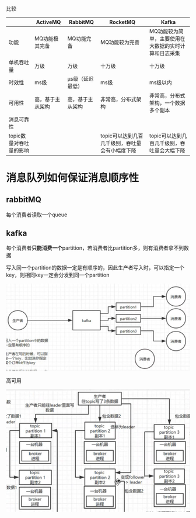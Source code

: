 比较

|                         | ActiveMQ         | RabbitMQ         | RocketMQ                                        | Kafka                                                |
| ----------------------- | ---------------- | ---------------- | ----------------------------------------------- | ---------------------------------------------------- |
| 功能                    | MQ功能极其完备   | MQ功能完备       | MQ功能较为完善                                  | MQ功能较为简单，主要使用在大数据的实时计算和日志采集 |
| 单机吞吐量              | 万级             | 万级             | 十万级                                          | 十万级                                               |
| 时效性                  | ms级             | μs级（延迟最低） | ms级                                            | ms级以内                                             |
| 可用性                  | 高，基于主从架构 | 高，基于主从架构 | 非常高，分布式架构                              | 非常高，分布式架构，一个数据多个副本                 |
| 消息可靠性              |                  |                  |                                                 |                                                      |
| topic数量对吞吐量的影响 |                  |                  | topic可以达到几百几千级别，吞吐量会有小幅度下降 | topic可以达到几百几千级别，吞吐量会大幅下降          |



# 消息队列如何保证消息顺序性

## rabbitMQ

每个消费者读取一个queue

## kafka

每个消费者**只能消费一个**partition，若消费者比partition多，则有消费者拿不到数据

写入同一个partition的数据一定是有顺序的，因此生产者写入时，可以指定一个key，则相同key一定会分发到同一个partition

![image-20220318015558871](images\消息队列\image-20220318015558871.png)





高可用

![image-20220420105234912](images/%E6%B6%88%E6%81%AF%E9%98%9F%E5%88%97/image-20220420105234912.png)

